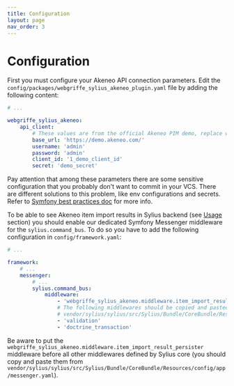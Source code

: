 ```yaml
---
title: Configuration
layout: page
nav_order: 3
---
```


# Configuration

First you must configure your Akeneo API connection parameters. Edit
the `config/packages/webgriffe_sylius_akeneo_plugin.yaml` file by adding the following content:

```yaml
# ...

webgriffe_sylius_akeneo:
    api_client:
        # These values are from the official Akeneo PIM demo, replace with yours.
        base_url: 'https://demo.akeneo.com/'
        username: 'admin'
        password: 'admin'
        client_id: '1_demo_client_id'
        secret: 'demo_secret'
```

Pay attention that among these parameters there are some sensitive configuration that you probably don't want to commit
in your VCS. There are different solutions to this problem, like env configurations and secrets. Refer
to [Symfony best practices doc](https://symfony.com/doc/current/best_practices.html#configuration) for more info.

To be able to see Akeneo item import results in Sylius backend (see [Usage](usage.md) section) you should enable our dedicated Symfony Messenger middleware for the `sylius.command_bus`.
To do so you have to add the following configuration in `config/framework.yaml`:

```yaml
# ...

framework:
    # ...
    messenger:
        # ...
        sylius.command_bus:
            middleware:
                - 'webgriffe_sylius_akeneo.middleware.item_import_result_persister'
                # The following middlewares should be copied and pasted from sylius.command_bus middlewares defined in
                # vendor/sylius/sylius/src/Sylius/Bundle/CoreBundle/Resources/config/app/messenger.yaml
                - 'validation'
                - 'doctrine_transaction'        
```

Be aware to put the `webgriffe_sylius_akeneo.middleware.item_import_result_persister` middleware before all other middlewares defined by Sylius core (you should copy and paste them from `vendor/sylius/sylius/src/Sylius/Bundle/CoreBundle/Resources/config/app/messenger.yaml`).
